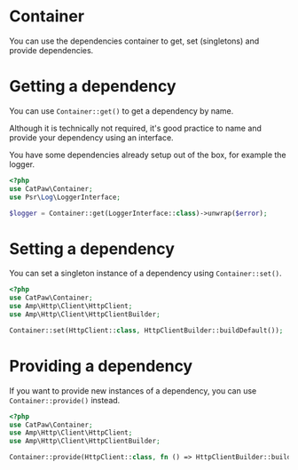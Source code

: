 # Container

You can use the dependencies container to get, set (singletons) and provide dependencies.

# Getting a dependency

You can use `Container::get()` to get a dependency by name.

Although it is technically not required, it's good practice to name and provide your dependency using an interface.

You have some dependencies already setup out of the box, for example the logger.

```php
<?php
use CatPaw\Container;
use Psr\Log\LoggerInterface;

$logger = Container::get(LoggerInterface::class)->unwrap($error);
```

# Setting a dependency

You can set a singleton instance of a dependency using `Container::set()`.

```php
<?php
use CatPaw\Container;
use Amp\Http\Client\HttpClient;
use Amp\Http\Client\HttpClientBuilder;

Container::set(HttpClient::class, HttpClientBuilder::buildDefault());
```

# Providing a dependency

If you want to provide new instances of a dependency, you can use `Container::provide()` instead.

```php
<?php
use CatPaw\Container;
use Amp\Http\Client\HttpClient;
use Amp\Http\Client\HttpClientBuilder;

Container::provide(HttpClient::class, fn () => HttpClientBuilder::buildDefault());
```